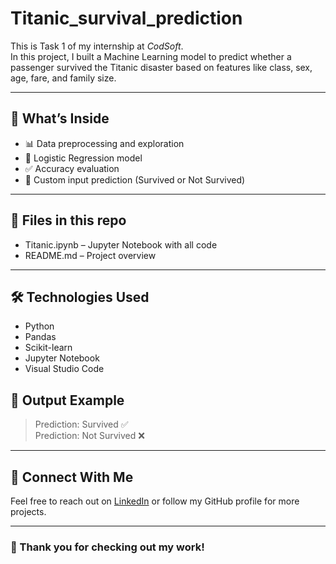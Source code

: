 # Titanic_survival_prediction
This is Task 1 of my internship at *CodSoft*.  
In this project, I built a Machine Learning model to predict whether a passenger survived the Titanic disaster based on features like class, sex, age, fare, and family size.

---

## 📌 What’s Inside
- 📊 Data preprocessing and exploration
- 🤖 Logistic Regression model
- ✅ Accuracy evaluation
- 🔮 Custom input prediction (Survived or Not Survived)

---

## 📁 Files in this repo
- Titanic.ipynb – Jupyter Notebook with all code
- README.md – Project overview

---

## 🛠 Technologies Used
- Python
- Pandas
- Scikit-learn
- Jupyter Notebook
- Visual Studio Code

## 📸 Output Example
> Prediction: Survived ✅  
> Prediction: Not Survived ❌

---

## 🔗 Connect With Me
Feel free to reach out on [LinkedIn](https://www.linkedin.com/in/meghana-sk-b44103240) or follow my GitHub profile for more projects.

---

### 🚀 Thank you for checking out my work!
